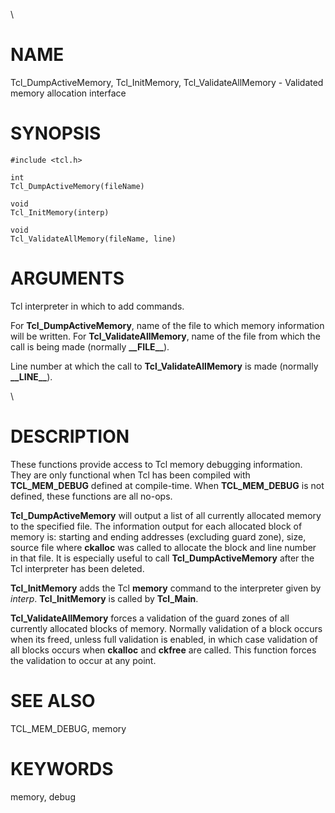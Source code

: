\

# NAME

Tcl_DumpActiveMemory, Tcl_InitMemory, Tcl_ValidateAllMemory - Validated
memory allocation interface

# SYNOPSIS

    #include <tcl.h>

    int
    Tcl_DumpActiveMemory(fileName)

    void
    Tcl_InitMemory(interp)

    void
    Tcl_ValidateAllMemory(fileName, line)

# ARGUMENTS

Tcl interpreter in which to add commands.

For **Tcl_DumpActiveMemory**, name of the file to which memory
information will be written. For **Tcl_ValidateAllMemory**, name of the
file from which the call is being made (normally **\_\_FILE\_\_**).

Line number at which the call to **Tcl_ValidateAllMemory** is made
(normally **\_\_LINE\_\_**).

\

# DESCRIPTION

These functions provide access to Tcl memory debugging information. They
are only functional when Tcl has been compiled with **TCL_MEM_DEBUG**
defined at compile-time. When **TCL_MEM_DEBUG** is not defined, these
functions are all no-ops.

**Tcl_DumpActiveMemory** will output a list of all currently allocated
memory to the specified file. The information output for each allocated
block of memory is: starting and ending addresses (excluding guard
zone), size, source file where **ckalloc** was called to allocate the
block and line number in that file. It is especially useful to call
**Tcl_DumpActiveMemory** after the Tcl interpreter has been deleted.

**Tcl_InitMemory** adds the Tcl **memory** command to the interpreter
given by *interp*. **Tcl_InitMemory** is called by **Tcl_Main**.

**Tcl_ValidateAllMemory** forces a validation of the guard zones of all
currently allocated blocks of memory. Normally validation of a block
occurs when its freed, unless full validation is enabled, in which case
validation of all blocks occurs when **ckalloc** and **ckfree** are
called. This function forces the validation to occur at any point.

# SEE ALSO

TCL_MEM_DEBUG, memory

# KEYWORDS

memory, debug
